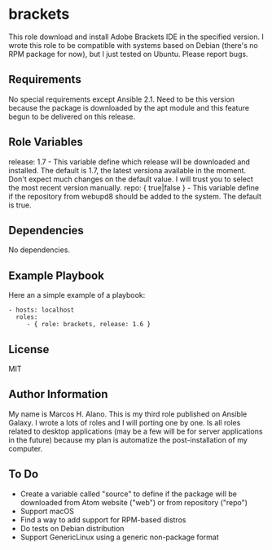 brackets
========

This role download and install Adobe Brackets IDE in the specified version. I wrote this role to be compatible with systems based on Debian (there's no  RPM package for now), but I just tested on Ubuntu. Please report bugs.

Requirements
------------

No special requirements except Ansible 2.1. Need to be this version because the package is downloaded by the apt module and this feature begun to be delivered on this release.

Role Variables
--------------

release: 1.7 - This variable define which release will be downloaded and installed. The default is 1.7, the latest versiona available in the moment. Don't expect much changes on the default value. I will trust you to select the most recent version manually.
repo: { true|false } - This variable define if the repository from webupd8 should be added to the system. The default is true.

Dependencies
------------

No dependencies.

Example Playbook
----------------

Here an a simple example of a playbook:

    - hosts: localhost
      roles:
         - { role: brackets, release: 1.6 }

License
-------

MIT

Author Information
------------------

My name is Marcos H. Alano. This is my third role published on Ansible Galaxy. I wrote a lots of roles and I will porting one by one. Is all roles related to desktop applications (may be a few will be for server applications in the future) because my plan is automatize the post-installation of my computer.

To Do
-----

* Create a variable called "source" to define if the package will be downloaded from Atom website ("web") or from repository ("repo")
* Support macOS
* Find a way to add support for RPM-based distros
* Do tests on Debian distribution
* Support GenericLinux using a generic non-package format
